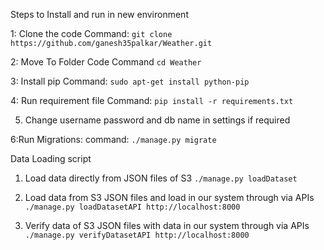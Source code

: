 Steps to Install and run in new environment

1: Clone the code
    Command: `git clone https://github.com/ganesh35palkar/Weather.git`

2: Move To Folder Code
    Command `cd Weather`

3: Install pip
    Command: `sudo apt-get install python-pip`

4: Run requirement file
    Command: `pip install -r requirements.txt`

5. Change username password and db name in settings if required

6:Run Migrations:
    command: `./manage.py migrate`


Data Loading script

1. Load data directly from JSON files of S3
    `./manage.py loadDataset`

2. Load data from S3 JSON files and load in our system through via APIs
    `./manage.py loadDatasetAPI http://localhost:8000`

2. Verify data of S3 JSON files with data in our system through via APIs
    `./manage.py verifyDatasetAPI http://localhost:8000`

